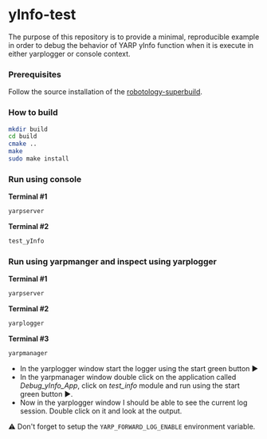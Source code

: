 # yInfo-test
The purpose of this repository is to provide a minimal, reproducible example in order to debug the behavior of YARP yInfo function when it is execute in either yarplogger or console context.

### Prerequisites
Follow the source installation of the [robotology-superbuild](https://github.com/robotology/robotology-superbuild/tree/v2021.05).

### How to build
```bash
mkdir build
cd build
cmake ..
make
sudo make install
```

### Run using console

__Terminal #1__
```bash
yarpserver
```
__Terminal #2__
```bash
test_yInfo
```

### Run using yarpmanger and inspect using yarplogger

__Terminal #1__
```bash
yarpserver
```
__Terminal #2__
```bash
yarplogger
```
__Terminal #3__
```bash
yarpmanager
```

- In the yarplogger window start the logger using the start green button ▶
- In the yarpmanager window double click on the application called _Debug_yInfo_App_, click on _test_info_ module and run using the start green button ▶.
- Now in the yarplogger window I should be able to see the current log session. Double click on it and look at the output.

⚠ Don't forget to setup the `YARP_FORWARD_LOG_ENABLE` environment variable.
